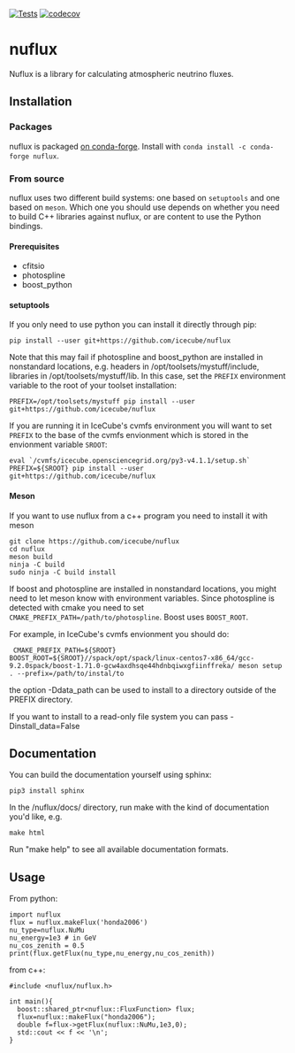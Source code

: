 [![Tests](https://github.com/icecube/nuflux/actions/workflows/tests.yml/badge.svg?branch=main)](https://github.com/icecube/nuflux/actions/workflows/tests.yml)
[![codecov](https://codecov.io/gh/icecube/nuflux/branch/main/graph/badge.svg?token=O6P20YHAXH)](https://codecov.io/gh/icecube/nuflux)

# nuflux

Nuflux is a library for calculating atmospheric neutrino fluxes.

## Installation

### Packages

nuflux is packaged [on conda-forge](https://anaconda.org/conda-forge/nuflux). Install with `conda install -c conda-forge nuflux`.

### From source

nuflux uses two different build systems: one based on `setuptools` and one based on `meson`. Which one you should use depends on whether you need to build C++ libraries against nuflux, or are content to use the Python bindings.

#### Prerequisites

* cfitsio
* photospline
* boost_python

#### setuptools

If you only need to use python you can install it directly through pip:

    pip install --user git+https://github.com/icecube/nuflux

Note that this may fail if photospline and boost_python are installed in nonstandard locations, e.g. headers in /opt/toolsets/mystuff/include, libraries in /opt/toolsets/mystuff/lib. In this case, set the `PREFIX` environment variable to the root of your toolset installation:

    PREFIX=/opt/toolsets/mystuff pip install --user git+https://github.com/icecube/nuflux

If you are running it in IceCube's cvmfs environment you will want to set `PREFIX` to the base of the cvmfs envionment which is stored in the envionment variable `SROOT`:

    eval `/cvmfs/icecube.opensciencegrid.org/py3-v4.1.1/setup.sh`
    PREFIX=${SROOT} pip install --user git+https://github.com/icecube/nuflux

#### Meson

If you want to use nuflux from a c++ program you need to install it with meson

    git clone https://github.com/icecube/nuflux
    cd nuflux
    meson build
    ninja -C build
    sudo ninja -C build install

If boost and photospline are installed in nonstandard locations, you might need to let meson know with environment variables. Since photospline is detected with cmake you need to set `CMAKE_PREFIX_PATH=/path/to/photospline`. Boost uses `BOOST_ROOT`.

For example, in IceCube's cvmfs envionment you should do:

     CMAKE_PREFIX_PATH=${SROOT} BOOST_ROOT=${SROOT}//spack/opt/spack/linux-centos7-x86_64/gcc-9.2.0spack/boost-1.71.0-gcw4axdhsqe44hdnbqiwxgfiinffreka/ meson setup . --prefix=/path/to/instal/to

the option -Ddata_path can be used to install to a directory outside of the PREFIX directory.

If you want to install to a read-only file system you can pass -Dinstall_data=False

## Documentation

You can build the documentation yourself using sphinx:
    
    pip3 install sphinx

In the /nuflux/docs/ directory, run make with the kind of documentation you'd like, e.g.

    make html

Run "make help" to see all available documentation formats.

## Usage

From python:

    import nuflux
    flux = nuflux.makeFlux('honda2006')
    nu_type=nuflux.NuMu
    nu_energy=1e3 # in GeV
    nu_cos_zenith = 0.5
    print(flux.getFlux(nu_type,nu_energy,nu_cos_zenith))

from c++:

    #include <nuflux/nuflux.h>

    int main(){  
      boost::shared_ptr<nuflux::FluxFunction> flux;
      flux=nuflux::makeFlux("honda2006");
      double f=flux->getFlux(nuflux::NuMu,1e3,0);
      std::cout << f << '\n';
    }


